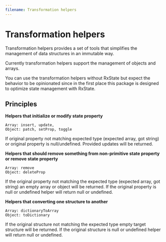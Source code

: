 ```yaml
---
filename: Transformation helpers
---
```


# Transformation helpers

Transformation helpers provides a set of tools that simplifies the management of data structures in an immutable way.

Currently transformation helpers support the management of objects and arrays.

You can use the transformation helpers without RxState but expect the behavior to be opinionated since in the first place this package is designed to optimize state management with RxState.

## Principles

**Helpers that initialize or modify state property**

```
Array: insert, update,
Object: patch, setProp, toggle
```

If original property not matching expected type (expected array, got string) or original property is null/undefined. Provided updates will be returned.

**Helpers that should remove something from non-primitive state property or remove state property**

```
Array: remove
Object: deleteProp
```

If the original property not matching the expected type (expected array, got string) an empty array or object will be returned.
If the original property is null or undefined helper will return null or undefined.

**Helpers that converting one structure to another**

```
Array: dictionaryToArray
Object: toDictionary
```

If the original structure not matching the expected type empty target structure will be returned.
If the original structure is null or undefined helper will return null or undefined.
